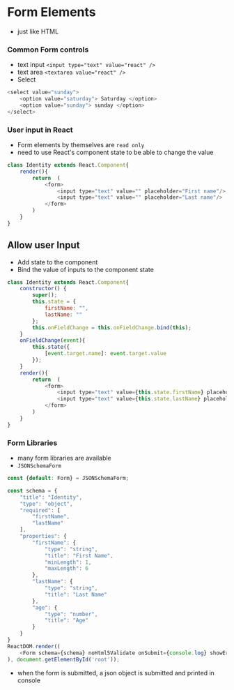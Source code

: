 # Form Elements

- just like HTML

### Common Form controls
- text input `<input type="text" value="react" />`
- text area `<textarea value="react" />`
- Select
```javascript
<select value="sunday">
    <option value="saturday"> Saturday </option>
    <option value="sunday"> sunday </option>
</select>
```

### User input in React
- Form elements by themselves are  `read only`
- need to use React's component state to be able to change the value

```javascript
class Identity extends React.Component{
    render(){
        return  (
            <form>
                <input type="text" value="" placeholder="First name"/>
                <input type="text" value="" placeholder="Last name"/>
            </form>
        )
    }
}
```

## Allow user Input

- Add state to the component
- Bind the value of inputs to the component state

```javascript
class Identity extends React.Component{
    constructor() {
        super();
        this.state = {
            firstName: "",
            lastName: ""
        };
        this.onFieldChange = this.onFieldChange.bind(this);
    }
    onFieldChange(event){
        this.state({
            [event.target.name]: event.target.value
        });
    }
    render(){
        return  (
            <form>
                <input type="text" value={this.state.firstName} placeholder="First name" onChange={this.onFieldChange} />
                <input type="text" value={this.state.lastName} placeholder="Last name" onChange={this.onFieldChange}   />
            </form>
        )
    }
}
```

### Form Libraries

- many form libraries are available
- `JSONSchemaForm`

```javascript
const {default: Form} = JSONSchemaForm;

const schema = {
    "title": "Identity",
    "type": "object",
    "required": [
        "firstName",
        "lastName"
    ],
    "properties": {
        "firstName": {
            "type": "string",
            "title": "First Name",
            "minLength": 1,
            "maxLength": 6
        },
        "lastName": {
            "type": "string",
            "title": "Last Name"
        },
        "age": {
            "type": "number",
            "title": "Age"
        }
    }
}
ReactDOM.render((
    <Form schema={schema} noHtml5Validate onSubmit={console.log} showErrorList={false} />
), document.getElementById('root'));
```
- when the form is submitted, a json object is submitted and printed in console 